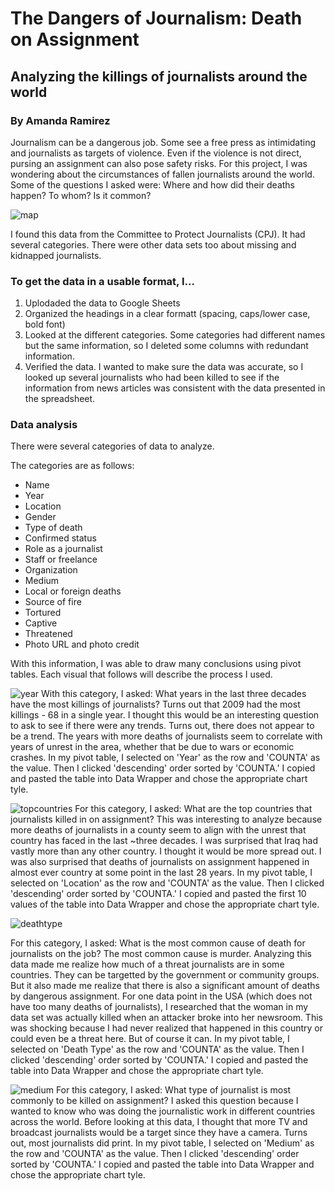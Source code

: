 # The Dangers of Journalism: Death on Assignment
## Analyzing the killings of journalists around the world
### By Amanda Ramirez

Journalism can be a dangerous job. Some see a free press as intimidating and journalists as targets of violence. Even if the violence is not direct, pursing an assignment can also pose safety risks.  For this project, I was wondering about the circumstances of fallen journalists around the world. Some of the questions I asked were: Where and how did their deaths happen? To whom? Is it common?

![map](https://media.journalism.berkeley.edu/upload/2020/08/1597195418cf4e5b0.png)



I found this data from the Committee to Protect Journalists (CPJ). It had several categories. There were other data sets too about missing and kidnapped journalists. 


### To get the data in a usable format, I...
1. Uplodaded the data to Google Sheets
2. Organized the headings in a clear formatt (spacing, caps/lower case, bold font)
3. Looked at the different categories. Some categories had different names but the same information, so I deleted some columns with redundant information.
4. Verified the data. I wanted to make sure the data was accurate, so I looked up several journalists who had been killed to see if the information from news articles was consistent with the data presented in the spreadsheet.


### Data analysis

There were several categories of data to analyze.

The categories are as follows:
* Name
* Year
* Location
* Gender
* Type of death
* Confirmed status
* Role as a journalist
* Staff or freelance
* Organization
* Medium
* Local or foreign deaths
* Source of fire
* Tortured
* Captive
* Threatened
* Photo URL and photo credit

With this information, I was able to draw many conclusions using pivot tables. Each visual that follows will describe the process I used. 


![year](https://media.journalism.berkeley.edu/upload/2020/08/1597195028916d37b.png)
With this category, I asked: What years in the last three decades have the most killings of journalists? 
Turns out that 2009 had the most killings - 68 in a single year. I thought this would be an interesting question to ask to see if there were any trends. Turns out, there does not appear to be a trend. The years with more deaths of journalists seem to correlate with years of unrest in the area, whether that be due to wars or economic crashes. In my pivot table, I selected on 'Year' as the row and 'COUNTA' as the value. Then I clicked 'descending' order sorted by 'COUNTA.' I copied and pasted the table into Data Wrapper and chose the appropriate chart tyle.




![topcountries](https://media.journalism.berkeley.edu/upload/2020/08/159719551806d944e.png)
For this category, I asked: What are the top countries that journalists killed in on assignment? 
This was interesting to analyze because more deaths of journalists in a county seem to align with the unrest that country has faced in the last ~three decades. I was surprised that Iraq had vastly more than any other country. I thought it would be more spread out. I was also surprised that deaths of journalists on assignment happened in almost ever country at some point in the last 28 years. In my pivot table, I selected on 'Location' as the row and 'COUNTA' as the value. Then I clicked 'descending' order sorted by 'COUNTA.' I copied and pasted the first 10 values of the table into Data Wrapper and chose the appropriate chart tyle.




![deathtype](https://media.journalism.berkeley.edu/upload/2020/08/1597195304e45b50d.png)

For this category, I asked: What is the most common cause of death for journalists on the job? 
The most common cause is murder. Analyzing this data made me realize how much of a threat journalists are in some countries. They can be targetted by the government or community groups. But it also made me realize that there is also a significant amount of deaths by dangerous assignment. For one data point in the USA (which does not have too many deaths of journalists), I researched that the woman in my data set was actually killed when an attacker broke into her newsroom. This was shocking because I had never realized that happened in this country or could even be a threat here. But of course it can. In my pivot table, I selected on 'Death Type' as the row and 'COUNTA' as the value. Then I clicked 'descending' order sorted by 'COUNTA.' I copied and pasted the table into Data Wrapper and chose the appropriate chart tyle.




![medium](https://media.journalism.berkeley.edu/upload/2020/08/159719536241a1308.png)
For this category, I asked: What type of journalist is most commonly to be killed on assignment? 
I asked this question because I wanted to know who was doing the journalistic work in different countries across the world. Before looking at this data, I thought that more TV and broadcast journalists would be a target since they have a camera. Turns out, most journalists did print. In my pivot table, I selected on 'Medium' as the row and 'COUNTA' as the value. Then I clicked 'descending' order sorted by 'COUNTA.' I copied and pasted the table into Data Wrapper and chose the appropriate chart tyle.




